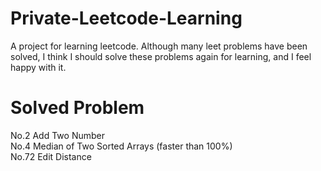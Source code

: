 # Private-Leetcode-Learning
A project for learning leetcode. Although many leet problems have been solved, I think I should solve these problems again for learning, and I feel happy with it.   

# Solved Problem

No.2 Add Two Number  
No.4 Median of Two Sorted Arrays (faster than 100%)  
No.72 Edit Distance  
